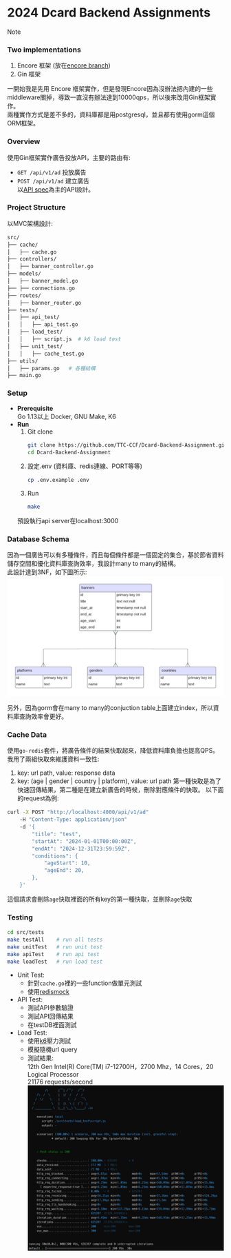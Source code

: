 # 2024 Dcard Backend Assignments

> [!NOTE]
> ### Two implementations
> 1. Encore 框架 (放在[encore branch](https://github.com/TTC-CCF/Dcard-Backend-Assignment/tree/encore))
> 2. Gin 框架  
>
> 一開始我是先用 Encore 框架實作，但是發現Encore因為沒辦法把內建的一些middleware關掉，導致一直沒有辦法達到10000qps，所以後來改用Gin框架實作。  
> 兩種實作方式是差不多的，資料庫都是用postgresql，並且都有使用gorm這個ORM框架。

### Overview
使用Gin框架實作廣告投放API，主要的路由有:
- `GET /api/v1/ad` 投放廣告
- `POST /api/v1/ad` 建立廣告  
以[API spec](https://drive.google.com/file/d/1dnDiBDen7FrzOAJdKZMDJg479IC77_zT/view?usp=sharing)為主的API設計。

### Project Structure
以MVC架構設計:
```bash
src/
├── cache/
│   ├── cache.go
├── controllers/
│   ├── banner_controller.go
├── models/
│   ├── banner_model.go
├── ├── connections.go
├── routes/
│   ├── banner_router.go
├── tests/
│   ├── api_test/
│   │   ├── api_test.go
│   ├── load_test/
│   │   ├── script.js  # k6 load test
│   ├── unit_test/
│   │   ├── cache_test.go
├── utils/
│   ├── params.go   # 各種結構
├── main.go
```

### Setup
- **Prerequisite**  
    Go 1.13以上
    Docker, GNU Make, K6
- **Run**  
    1. Git clone  
        ```bash
        git clone https://github.com/TTC-CCF/Dcard-Backend-Assignment.git
        cd Dcard-Backend-Assignment
        ```  
    2. 設定.env (資料庫、redis連線、PORT等等)  
        ```bash
        cp .env.example .env
        ```
    3. Run  
        ```bash
        make
        ```
    預設執行api server在localhost:3000
    

### Database Schema
因為一個廣告可以有多種條件，而且每個條件都是一個固定的集合，基於節省資料儲存空間和優化資料庫查詢效率，我設計many to many的結構。  
此設計達到3NF，如下圖所示:
![](/assets/er_diagram.png)

另外，因為gorm會在many to many的conjuction table上面建立index，所以資料庫查詢效率會更好。

### Cache Data
使用`go-redis`套件，將廣告條件的結果快取起來，降低資料庫負擔也提高QPS。
我用了兩組快取來維護資料一致性:
1. key: url path, value: response data
2. key: (age | gender | country | platform), value: url path
第一種快取是為了快速回傳結果，第二種是在建立新廣告的時候，刪除對應條件的快取。
以下面的request為例:
```bash
curl -X POST "http://localhost:4000/api/v1/ad"
    -H "Content-Type: application/json"
    -d '{
        "title": "test",
        "startAt": "2024-01-01T00:00:00Z",
        "endAt": "2024-12-31T23:59:59Z",
        "conditions": {
            "ageStart": 10,
            "ageEnd": 20,
        },
    }'
```
這個請求會刪除`age`快取裡面的所有key的第一種快取，並刪除`age`快取

### Testing
```bash
cd src/tests
make testAll    # run all tests
make unitTest   # run unit test
make apiTest    # run api test
make loadTest   # run load test
```  
- Unit Test: 
    - 針對`cache.go`裡的一些function做單元測試
    - 使用[redismock](https://github.com/go-redis/redismock)
- API Test:
    - 測試API參數驗證
    - 測試API回傳結果
    - 在testDB裡面測試
- Load Test:
    - 使用[k6](https://k6.io/)壓力測試
    - 模擬隨機url query
    - 測試結果:  
        12th Gen Intel(R) Core(TM) i7-12700H，2700 Mhz，14 Cores，20 Logical Processor  
        21176 requests/second
        ![](/assets/load_test.png)
